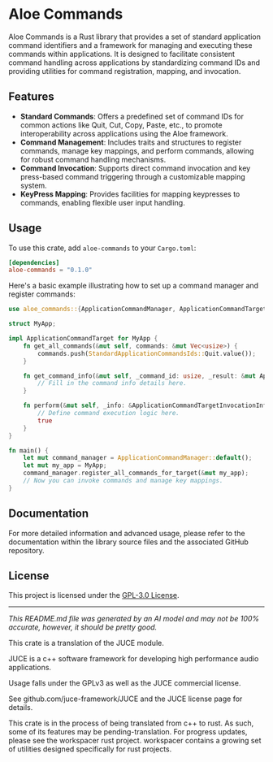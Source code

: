 # Aloe Commands

Aloe Commands is a Rust library that provides a set of standard application command identifiers and a framework for managing and executing these commands within applications. It is designed to facilitate consistent command handling across applications by standardizing command IDs and providing utilities for command registration, mapping, and invocation.

## Features
- **Standard Commands**: Offers a predefined set of command IDs for common actions like Quit, Cut, Copy, Paste, etc., to promote interoperability across applications using the Aloe framework.
- **Command Management**: Includes traits and structures to register commands, manage key mappings, and perform commands, allowing for robust command handling mechanisms.
- **Command Invocation**: Supports direct command invocation and key press-based command triggering through a customizable mapping system.
- **KeyPress Mapping**: Provides facilities for mapping keypresses to commands, enabling flexible user input handling.

## Usage

To use this crate, add `aloe-commands` to your `Cargo.toml`:

```toml
[dependencies]
aloe-commands = "0.1.0"
```

Here's a basic example illustrating how to set up a command manager and register commands:

```rust
use aloe_commands::{ApplicationCommandManager, ApplicationCommandTarget, StandardApplicationCommandsIds};

struct MyApp;

impl ApplicationCommandTarget for MyApp {
    fn get_all_commands(&mut self, commands: &mut Vec<usize>) {
        commands.push(StandardApplicationCommandsIds::Quit.value());
    }

    fn get_command_info(&mut self, _command_id: usize, _result: &mut ApplicationCommandInfo) {
        // Fill in the command info details here.
    }

    fn perform(&mut self, _info: &ApplicationCommandTargetInvocationInfo) -> bool {
        // Define command execution logic here.
        true
    }
}

fn main() {
    let mut command_manager = ApplicationCommandManager::default();
    let mut my_app = MyApp;
    command_manager.register_all_commands_for_target(&mut my_app);
    // Now you can invoke commands and manage key mappings.
}
```

## Documentation

For more detailed information and advanced usage, please refer to the documentation within the library source files and the associated GitHub repository.

## License

This project is licensed under the [GPL-3.0 License](LICENSE).

---

*This README.md file was generated by an AI model and may not be 100% accurate, however, it should be pretty good.*

This crate is a translation of the JUCE module.

JUCE is a c++ software framework for developing high performance audio applications.

Usage falls under the GPLv3 as well as the JUCE commercial license.

See github.com/juce-framework/JUCE and the JUCE license page for details.

This crate is in the process of being translated from c++ to rust. As such, some of its features may be pending-translation. For progress updates, please see the workspacer rust project. workspacer contains a growing set of utilities designed specifically for rust projects.
